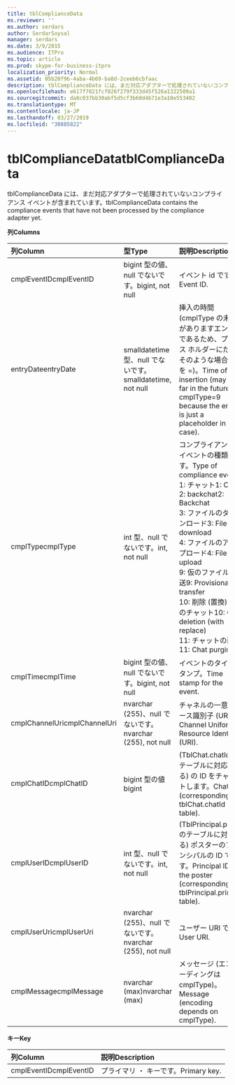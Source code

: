 ```yaml
---
title: tblComplianceData
ms.reviewer: ''
ms.author: serdars
author: SerdarSoysal
manager: serdars
ms.date: 3/9/2015
ms.audience: ITPro
ms.topic: article
ms.prod: skype-for-business-itpro
localization_priority: Normal
ms.assetid: 05b28f9b-4aba-4b69-ba8d-2ceeb6cbfaac
description: tblComplianceData には、まだ対応アダプターで処理されていないコンプライアンス イベントが含まれています。
ms.openlocfilehash: e617f7821fcf026f279f333d45f526a1322509a1
ms.sourcegitcommit: da8c037bb30abf5d5cf3b60d4b71e3a10e553402
ms.translationtype: MT
ms.contentlocale: ja-JP
ms.lasthandoff: 03/27/2019
ms.locfileid: "30885822"
---
```

# <a name="tblcompliancedata"></a><span data-ttu-id="745e5-103">tblComplianceData</span><span class="sxs-lookup"><span data-stu-id="745e5-103">tblComplianceData</span></span>
 
<span data-ttu-id="745e5-104">tblComplianceData には、まだ対応アダプターで処理されていないコンプライアンス イベントが含まれています。</span><span class="sxs-lookup"><span data-stu-id="745e5-104">tblComplianceData contains the compliance events that have not been processed by the compliance adapter yet.</span></span>
  
<span data-ttu-id="745e5-105">**列**</span><span class="sxs-lookup"><span data-stu-id="745e5-105">**Columns**</span></span>

|<span data-ttu-id="745e5-106">**列**</span><span class="sxs-lookup"><span data-stu-id="745e5-106">**Column**</span></span>|<span data-ttu-id="745e5-107">**型**</span><span class="sxs-lookup"><span data-stu-id="745e5-107">**Type**</span></span>|<span data-ttu-id="745e5-108">**説明**</span><span class="sxs-lookup"><span data-stu-id="745e5-108">**Description**</span></span>|
|:-----|:-----|:-----|
|<span data-ttu-id="745e5-109">cmplEventID</span><span class="sxs-lookup"><span data-stu-id="745e5-109">cmplEventID</span></span>  <br/> |<span data-ttu-id="745e5-110">bigint 型の値、null でないです。</span><span class="sxs-lookup"><span data-stu-id="745e5-110">bigint, not null</span></span>  <br/> |<span data-ttu-id="745e5-111">イベント id です。</span><span class="sxs-lookup"><span data-stu-id="745e5-111">Event ID.</span></span>  <br/> |
|<span data-ttu-id="745e5-112">entryDate</span><span class="sxs-lookup"><span data-stu-id="745e5-112">entryDate</span></span>  <br/> |<span data-ttu-id="745e5-113">smalldatetime 型、null でないです。</span><span class="sxs-lookup"><span data-stu-id="745e5-113">smalldatetime, not null</span></span>  <br/> |<span data-ttu-id="745e5-114">挿入の時間 (cmplType の未来がありますエントリであるため、プレース ホルダーにだけそのような場合に 9 を =)。</span><span class="sxs-lookup"><span data-stu-id="745e5-114">Time of insertion (may be far in the future for cmplType=9 because the entry is just a placeholder in that case).</span></span>  <br/> |
|<span data-ttu-id="745e5-115">cmplType</span><span class="sxs-lookup"><span data-stu-id="745e5-115">cmplType</span></span>  <br/> |<span data-ttu-id="745e5-116">int 型、null でないです。</span><span class="sxs-lookup"><span data-stu-id="745e5-116">int, not null</span></span>  <br/> | <span data-ttu-id="745e5-117">コンプライアンス イベントの種類です。</span><span class="sxs-lookup"><span data-stu-id="745e5-117">Type of compliance event:</span></span> <br/>  <span data-ttu-id="745e5-118">1: チャット</span><span class="sxs-lookup"><span data-stu-id="745e5-118">1: Chat</span></span> <br/>  <span data-ttu-id="745e5-119">2: backchat</span><span class="sxs-lookup"><span data-stu-id="745e5-119">2: Backchat</span></span> <br/>  <span data-ttu-id="745e5-120">3: ファイルのダウンロード</span><span class="sxs-lookup"><span data-stu-id="745e5-120">3: File download</span></span> <br/>  <span data-ttu-id="745e5-121">4: ファイルのアップロード</span><span class="sxs-lookup"><span data-stu-id="745e5-121">4: File upload</span></span> <br/>  <span data-ttu-id="745e5-122">9: 仮のファイル転送</span><span class="sxs-lookup"><span data-stu-id="745e5-122">9: Provisional file transfer</span></span> <br/>  <span data-ttu-id="745e5-123">10: 削除 (置換) とのチャット</span><span class="sxs-lookup"><span data-stu-id="745e5-123">10: Chat deletion (with replace)</span></span> <br/>  <span data-ttu-id="745e5-124">11: チャットの削除</span><span class="sxs-lookup"><span data-stu-id="745e5-124">11: Chat purging</span></span> <br/> |
|<span data-ttu-id="745e5-125">cmplTime</span><span class="sxs-lookup"><span data-stu-id="745e5-125">cmplTime</span></span>  <br/> |<span data-ttu-id="745e5-126">bigint 型の値、null でないです。</span><span class="sxs-lookup"><span data-stu-id="745e5-126">bigint, not null</span></span>  <br/> |<span data-ttu-id="745e5-127">イベントのタイムスタンプ。</span><span class="sxs-lookup"><span data-stu-id="745e5-127">Time stamp for the event.</span></span>  <br/> |
|<span data-ttu-id="745e5-128">cmplChannelUri</span><span class="sxs-lookup"><span data-stu-id="745e5-128">cmplChannelUri</span></span>  <br/> |<span data-ttu-id="745e5-129">nvarchar (255)、null でないです。</span><span class="sxs-lookup"><span data-stu-id="745e5-129">nvarchar (255), not null</span></span>  <br/> |<span data-ttu-id="745e5-130">チャネルの一意リソース識別子 (URI)。</span><span class="sxs-lookup"><span data-stu-id="745e5-130">Channel Uniform Resource Identifier (URI).</span></span>  <br/> |
|<span data-ttu-id="745e5-131">cmplChatID</span><span class="sxs-lookup"><span data-stu-id="745e5-131">cmplChatID</span></span>  <br/> |<span data-ttu-id="745e5-132">bigint 型の値</span><span class="sxs-lookup"><span data-stu-id="745e5-132">bigint</span></span>  <br/> |<span data-ttu-id="745e5-133">(TblChat.chatId のテーブルに対応する) の ID をチャットします。</span><span class="sxs-lookup"><span data-stu-id="745e5-133">Chat ID (corresponding to tblChat.chatId table).</span></span>  <br/> |
|<span data-ttu-id="745e5-134">cmplUserID</span><span class="sxs-lookup"><span data-stu-id="745e5-134">cmplUserID</span></span>  <br/> |<span data-ttu-id="745e5-135">int 型、null でないです。</span><span class="sxs-lookup"><span data-stu-id="745e5-135">int, not null</span></span>  <br/> |<span data-ttu-id="745e5-136">(TblPrincipal.prinID のテーブルに対応する) ポスターのプリンシパルの ID です。</span><span class="sxs-lookup"><span data-stu-id="745e5-136">Principal ID of the poster (corresponding to tblPrincipal.prinID table).</span></span>  <br/> |
|<span data-ttu-id="745e5-137">cmplUserUri</span><span class="sxs-lookup"><span data-stu-id="745e5-137">cmplUserUri</span></span>  <br/> |<span data-ttu-id="745e5-138">nvarchar (255)、null でないです。</span><span class="sxs-lookup"><span data-stu-id="745e5-138">nvarchar (255), not null</span></span>  <br/> |<span data-ttu-id="745e5-139">ユーザー URI です。</span><span class="sxs-lookup"><span data-stu-id="745e5-139">User URI.</span></span>  <br/> |
|<span data-ttu-id="745e5-140">cmplMessage</span><span class="sxs-lookup"><span data-stu-id="745e5-140">cmplMessage</span></span>  <br/> |<span data-ttu-id="745e5-141">nvarchar (max)</span><span class="sxs-lookup"><span data-stu-id="745e5-141">nvarchar (max)</span></span>  <br/> |<span data-ttu-id="745e5-142">メッセージ (エンコーディングは cmplType)。</span><span class="sxs-lookup"><span data-stu-id="745e5-142">Message (encoding depends on cmplType).</span></span>  <br/> |
   
<span data-ttu-id="745e5-143">**キー**</span><span class="sxs-lookup"><span data-stu-id="745e5-143">**Key**</span></span>

|<span data-ttu-id="745e5-144">**列**</span><span class="sxs-lookup"><span data-stu-id="745e5-144">**Column**</span></span>|<span data-ttu-id="745e5-145">**説明**</span><span class="sxs-lookup"><span data-stu-id="745e5-145">**Description**</span></span>|
|:-----|:-----|
|<span data-ttu-id="745e5-146">cmplEventID</span><span class="sxs-lookup"><span data-stu-id="745e5-146">cmplEventID</span></span>  <br/> |<span data-ttu-id="745e5-147">プライマリ ・ キーです。</span><span class="sxs-lookup"><span data-stu-id="745e5-147">Primary key.</span></span>  <br/> |
   

